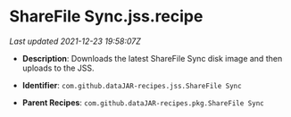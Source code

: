 # ShareFile Sync.jss.recipe

_Last updated 2021-12-23 19:58:07Z_

- **Description**: Downloads the latest ShareFile Sync disk image and then uploads to the JSS.

- **Identifier**: `com.github.dataJAR-recipes.jss.ShareFile Sync`

- **Parent Recipes**: `com.github.dataJAR-recipes.pkg.ShareFile Sync`